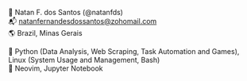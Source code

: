 :card_index: Natan F. dos Santos (@natanfds)<br>
:mailbox_with_mail:	natanfernandesdossantos@zohomail.com<br>
:earth_americas: Brazil, Minas Gerais

:open_book: Python (Data Analysis, Web Scraping, Task Automation and Games), Linux (System Usage and Management, Bash)<br>
:toolbox: Neovim, Jupyter Notebook

